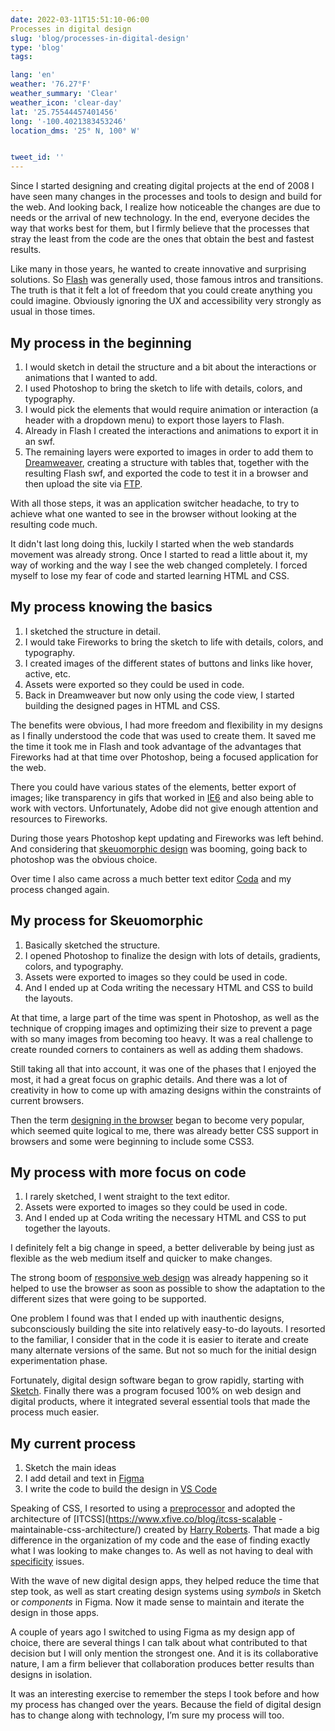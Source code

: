 ```yaml
---
date: 2022-03-11T15:51:10-06:00
Processes in digital design
slug: 'blog/processes-in-digital-design'
type: 'blog'
tags:

lang: 'en'
weather: '76.27°F'
weather_summary: 'Clear'
weather_icon: 'clear-day'
lat: '25.75544457401456'
long: '-100.4021383453246'
location_dms: '25° N, 100° W'


tweet_id: ''
---
```

Since I started designing and creating digital projects at the end of 2008 I have seen many changes in the processes and tools to design and build for the web. And looking back, I realize how noticeable the changes are due to needs or the arrival of new technology. In the end, everyone decides the way that works best for them, but I firmly believe that the processes that stray the least from the code are the ones that obtain the best and fastest results.

Like many in those years, he wanted to create innovative and surprising solutions. So [Flash](https://web.archive.org/web/20081216065809/http://www.adobe.com/products/flash/?promoid=BPDEE) was generally used, those famous intros and transitions. The truth is that it felt a lot of freedom that you could create anything you could imagine. Obviously ignoring the UX and accessibility very strongly as usual in those times.

## My process in the beginning
1. I would sketch in detail the structure and a bit about the interactions or animations that I wanted to add.
2. I used Photoshop to bring the sketch to life with details, colors, and typography.
3. I would pick the elements that would require animation or interaction (a header with a dropdown menu) to export those layers to Flash.
4. Already in Flash I created the interactions and animations to export it in an swf.
5. The remaining layers were exported to images in order to add them to [Dreamweaver](https://www.adobe.com/mx/products/dreamweaver.html?sdid=KQPSG&mv=search&ef_id=15d129eefa9f1a2a8cae4bc57d778a54:G:s&s_kwcid=AL!3085!10!79164972611964!79164849730820), creating a structure with tables that, together with the resulting Flash swf, and exported the code to test it in a browser and then upload the site via [FTP](https://en.wikipedia.org/wiki/File_Transfer_Protocol).

With all those steps, it was an application switcher headache, to try to achieve what one wanted to see in the browser without looking at the resulting code much.

It didn't last long doing this, luckily I started when the web standards movement was already strong. Once I started to read a little about it, my way of working and the way I see the web changed completely. I forced myself to lose my fear of code and started learning HTML and CSS.

## My process knowing the basics
1. I sketched the structure in detail.
2. I would take Fireworks to bring the sketch to life with details, colors, and typography.
3. I created images of the different states of buttons and links like hover, active, etc.
4. Assets were exported so they could be used in code.
5. Back in Dreamweaver but now only using the code view, I started building the designed pages in HTML and CSS.

The benefits were obvious, I had more freedom and flexibility in my designs as I finally understood the code that was used to create them. It saved me the time it took me in Flash and took advantage of the advantages that Fireworks had at that time over Photoshop, being a focused application for the web.

There you could have various states of the elements, better export of images; like transparency in gifs that worked in [IE6](https://en.wikipedia.org/wiki/Internet_Explorer_6) and also being able to work with vectors. Unfortunately, Adobe did not give enough attention and resources to Fireworks.

During those years Photoshop kept updating and Fireworks was left behind. And considering that [skeuomorphic design](https://en.wikipedia.org/wiki/Skeuomorph#Virtual_examples) was booming, going back to photoshop was the obvious choice.

Over time I also came across a much better text editor [Coda](https://panic.com/coda/) and my process changed again.

## My process for Skeuomorphic
1. Basically sketched the structure.
2. I opened Photoshop to finalize the design with lots of details, gradients, colors, and typography.
3. Assets were exported to images so they could be used in code.
4. And I ended up at Coda writing the necessary HTML and CSS to build the layouts.

At that time, a large part of the time was spent in Photoshop, as well as the technique of cropping images and optimizing their size to prevent a page with so many images from becoming too heavy. It was a real challenge to create rounded corners to containers as well as adding them shadows.

Still taking all that into account, it was one of the phases that I enjoyed the most, it had a great focus on graphic details. And there was a lot of creativity in how to come up with amazing designs within the constraints of current browsers.

Then the term [designing in the browser](https://duckduckgo.com/?q=designing+in+your+browser&t=ipad&ia=web) began to become very popular, which seemed quite logical to me, there was already better CSS support in browsers and some were beginning to include some CSS3.

## My process with more focus on code
1. I rarely sketched, I went straight to the text editor.
2. Assets were exported to images so they could be used in code.
3. And I ended up at Coda writing the necessary HTML and CSS to put together the layouts.

I definitely felt a big change in speed, a better deliverable by being just as flexible as the web medium itself and quicker to make changes.

The strong boom of [responsive web design](https://en.wikipedia.org/wiki/Responsive_web_design) was already happening so it helped to use the browser as soon as possible to show the adaptation to the different sizes that were going to be supported.

One problem I found was that I ended up with inauthentic designs, subconsciously building the site into relatively easy-to-do layouts. I resorted to the familiar, I consider that in the code it is easier to iterate and create many alternate versions of the same. But not so much for the initial design experimentation phase.

Fortunately, digital design software began to grow rapidly, starting with [Sketch](https://www.sketch.com/). Finally there was a program focused 100% on web design and digital products, where it integrated several essential tools that made the process much easier.

## My current process
1. Sketch the main ideas
2. I add detail and text in [Figma](https://www.figma.com)
3. I write the code to build the design in [VS Code](https://code.visualstudio.com)

Speaking of CSS, I resorted to using a [preprocessor](https://es.wikipedia.org/wiki/Sass) and adopted the architecture of [ITCSS](https://www.xfive.co/blog/itcss-scalable -maintainable-css-architecture/) created by [Harry Roberts](https://twitter.com/csswizardry). That made a big difference in the organization of my code and the ease of finding exactly what I was looking to make changes to. As well as not having to deal with [specificity](https://developer.mozilla.org/en/docs/Web/CSS/Specificity) issues.

With the wave of new digital design apps, they helped reduce the time that step took, as well as start creating design systems using *symbols* in Sketch or *components* in Figma. Now it made sense to maintain and iterate the design in those apps.

A couple of years ago I switched to using Figma as my design app of choice, there are several things I can talk about what contributed to that decision but I will only mention the strongest one. And it is its collaborative nature, I am a firm believer that collaboration produces better results than designs in isolation.

It was an interesting exercise to remember the steps I took before and how my process has changed over the years. Because the field of digital design has to change along with technology, I’m sure my process will too.